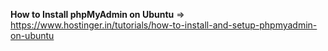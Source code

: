**How to Install phpMyAdmin on Ubuntu** => https://www.hostinger.in/tutorials/how-to-install-and-setup-phpmyadmin-on-ubuntu
